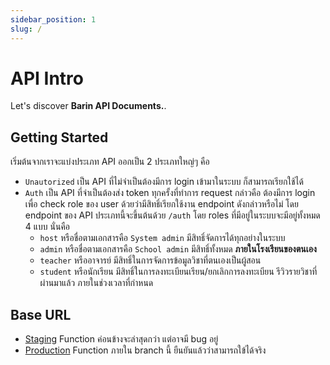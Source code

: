 ```yaml
---
sidebar_position: 1
slug: /
---
```


# API Intro

Let's discover **Barin API Documents.**.

## Getting Started

เริ่มต้นจากเราจะแบ่งประเภท API ออกเป็น 2 ประเภทใหญ่ๆ คือ
- `Unautorized` เป็น API ที่ไม่จำเป็นต้องมีการ login เข้ามาในระบบ ก็สามารถเรียกใช้ได้
- `Auth` เป็น API ที่จำเป็นต้องส่ง token ทุกครั้งที่ทำการ request กล่าวคือ ต้องมีการ login เพื่อ check role ของ user ด้วยว่ามีสิทธิ์เรียกใช้งาน endpoint ดังกล่าวหรือไม่ โดย endpoint ของ API ประเภทนี้จะขึ้นต้นด้วย `/auth` โดย roles ที่มีอยู่ในระบบจะมีอยู่ทั้งหมด 4 แบบ นั่นคือ
  - `host` หรือชื่อตามเอกสารคือ `System admin` มีสิทธิ์จัดการได้ทุกอย่างในระบบ
  - `admin` หรือชื่อตามเอกสารคือ `School admin` มีสิทธิ์ทั้งหมด **ภายในโรงเรียนของตนเอง**
  - `teacher` หรืออาจารย์ มีสิทธิ์ในการจัดการข้อมูลวิชาที่ตนเองเป็นผู้สอน
  - `student` หรือนักเรียน มีสิทธิ์ในการลงทะเบียนเรียน/ยกเลิกการลงทะเบียน รีวิวรายวิชาที่ผ่านมาแล้ว ภายในช่วงเวลาที่กำหนด

## Base URL

- [Staging](https://barin-backend-staging.herokuapp.com/) Function ค่อนข้างจะล่าสุดกว่า แต่อาจมี bug อยู่
- [Production](https://barin-backend.herokuapp.com/) Function ภายใน branch นี้ ยืนยันแล้วว่าสามารถใข้ได้จริง
 
